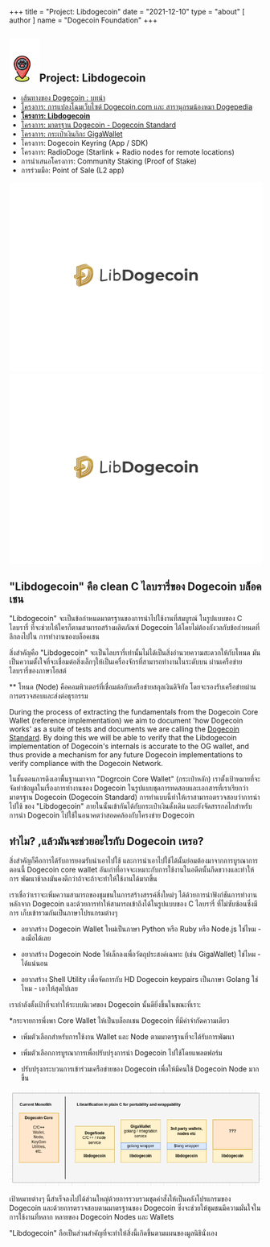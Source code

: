 +++
title = "Project: Libdogecoin"
date = "2021-12-10"
type = "about"
[ author ]
name = "Dogecoin Foundation"
+++

<section class="presentation">
<div class="left">

<div class="title">


 ## <img width="60px" style='display: inline;' src="/marker.png"/>Project: Libdogecoin 

<div class="underline"></div>
</div>

<div class="description">
 
* [เส้นทางของ Dogecoin : บทนำ](/th/trailmap/prologue/) 
* [โครงการ: การแปลงโฉมเว็บไซต์ Dogecoin.com และ สารานุกรมน้องหมา Dogepedia](/th/trailmap/website/)
* [**โครงการ: Libdogecoin**](/th/trailmap/libdogecoin/)
* [โครงการ: มาตรฐาน Dogecoin - Dogecoin Standard](/th/trailmap/standard/)
* [โครงการ: กระเป๋าเงินกิกะ GigaWallet](/th/trailmap/gigawallet/)
* โครงการ: Dogecoin Keyring (App / SDK)
* โครงการ: RadioDoge (Starlink + Radio nodes for remote locations)
* การนำเสนอโครงการ: Community Staking (Proof of Stake)
* การร่วมมือ: Point of Sale (L2 app) 
</div>

</div>

<div class="right">
<img class="dogegoin-light" src="/logo-libdogecoin.jpg" alt="Dogecoin logo">
<img class="dogegoin-dark" src="/logo-libdogecoin.jpg" alt="Dogecoin logo">
</div>


</section>

<section class='board'>

## "Libdogecoin" คือ clean C ไลบรารี่ของ Dogecoin บล็อคเชน

"Libdogecoin" จะเป็นข้อกำหนดมาตรฐานของการนำไปใช้งานที่สมบูรณ์ ในรูปแบบของ C ไลบรารี่
ที่จะช่วยให้ใครก็ตามสามารถสร้างผลิตภัณฑ์ Dogecoin ได้โดยไม่ต้องกังวลกับข้อกำหนดที่ลึกลงไปใน
การทำงานของบล็อคเชน 

สิ่งสำคัญคือ "Libdogecoin" จะเป็นไลบรารี่เท่านั้นไม่ได้เป็นสิ่งอำนวยความสะดวกให้กับโหนด
มันเป็นความตั้งใจที่จะเชื่อมต่อสิ่งเล็กๆให้เป็นเครื่องจักรที่สามารถทำงานในระดับบน ผ่านเครือข่าย
ไลบรารี่ของภาษาโฮสต์

** โหนด (Node) คือคอมพิวเตอร์ที่เชื่อมต่อกับเครือข่ายสกุลเงินดิจิทัล
โดยจะรองรับเครือข่ายผ่านการตรวจสอบและส่งต่อธุรกรรม

During the process of extracting the fundamentals from the Dogecoin Core
Wallet (reference implementation) we aim to document 'how Dogecoin works' 
as a suite of tests and documents we are calling the [Dogecoin Standard](/th/trailmap/standard).
By doing this we will be able to verify that the Libdogecoin implementation
of Dogecoin's internals is accurate to the OG wallet, and thus provide 
a mechanism for any future Dogecoin implementations to verify compliance
with the Dogecoin Network.

ในชั้นตอนการดึงเอาพื้นฐานมาจาก "Dogrcoin Core Wallet" (กระเป๋าหลัก) เราตั้งเป้าหมายที่จะ
จัดทำข้อมูลในเรื่องการทำงานของ Dogecoin ในรูปแบบชุดการทดสอบและเอกสารที่เราเรียกว่า
มาตรฐาน Dogecoin (Dogecoin Standard) การทำแบบนี้ทำให้เราสามารถตรวจสอบว่าการนำไปใช้
ของ "Libdogecoin" ภายในนั้นเข้ากันได้กับกระเป๋าเงินดั้งเดิม และยังจัดสรรกลไกสำหรับการนำ 
Dogecoin ไปใช้ในอนาคตว่าสอดคล้องกับโครงข่าย Dogecoin


## ทำไม? ,แล้วมันจะช่วยอะไรกับ Dogecoin เหรอ?

สิ่งสำคัญก็คือการได้รับการยอมรับนำเอาไปใช้ และการนำเอาไปใช้ได้นั้นย่อมต้องมาจากการบูรณาการ
ตอนนี้ Dogecoin core wallet อันเก่าที่อาจจะเหมาะกับการใช้งานในอดีตนั้นกีดขวางและทำให้การ
พัฒนาช้าลงมันคงดีกว่าถ้าจะถ้าจะทำให้ใช้งานได้มากขึ้น 


เราเชื่อว่าเราจะเพิ่มความสามารถของชุมชนในการสร้างสรรค์สิ่งใหม่ๆ ได้ด้วยการนำฟังก์ชันการทำงาน
หลักจาก Dogecoin และด้วยการทำให้สามารถเข้าถึงได้ในรูปแบบของ C ไลบรารี่ ที่ไม่ซับซ้อนซึ่งมีการ
เก็บเข้ารวมกันเป็นภาษาโปรแกรมต่างๆ 

* อยากสร้าง Dogecoin Wallet ใหม่เป็นภาษา Python หรือ Ruby หรือ Node.js ใช่ไหม - ลงมือได้เลย

* อยากสร้าง Dogecoin Node ให้เล็กลงเพื่อวัตถุประสงค์เฉพาะ (เช่น GigaWallet) ใช่ไหม - ได้แน่นอน

* อยากสร้าง Shell Utility เพื่อจัดการกับ HD Dogecoin keypairs เป็นภาษา Golang ใช่ไหม - เอาให้สุดไปเลย


เรากำลังตั้งเป้าที่จะทำให้ระบบนิเวศของ Dogecoin นั้นดียิ่งขึ้นในขณะที่เรา:

*กระจายการพึ่งพา Core Wallet ให้เป็นบล็อกเชน Dogecoin ที่มีคำจำกัดความเดียว 

* เพิ่มตัวเลือกสำหรับการใช้งาน Wallet และ Node ตามมาตรฐานที่จะได้รับการพัฒนา

* เพิ่มตัวเลือกการบูรณาการเพื่อปรับปรุงการนำ Dogecoin ไปใช้โดยแพลตฟอร์ม

* ปรับปรุงกระบวนการเข้าร่วมเครือข่ายของ Dogecoin เพื่อให้มีคนใช้ Dogecoin Node มากขึ้น


<img class='center' src="/libdogecoin-purpose.png">

เป้าหมายต่างๆ นี้สำเร็จลงไปได้ส่วนใหญ่ด้วยการรวบรวมชุดคำสั่งให้เป็นคลังโปรแกรมของ Dogecoin 
และด้วยการตรวจสอบตามมาตรฐานของ Dogecoin ซึ่งจะช่วยให้ชุมชนมีความมั่นใจในการใช้งานที่หลาก
หลายของ Dogecoin Nodes และ Wallets

"Libdogecoin" ถือเป็นส่วนสำคัญที่จะทำให้สิ่งนี้เกิดขึ้นตามแผนของมูลนิธินั่งเอง


</section>
